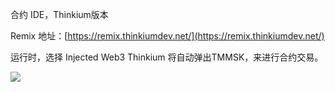 合约 IDE，Thinkium版本



Remix 地址：[https://remix.thinkiumdev.net/](https://remix.thinkiumdev.net/)



运行时，选择 Injected Web3 Thinkium 将自动弹出TMMSK，来进行合约交易。

![](https://thinkiumdev.net/res/wiki/remix/remix.png)